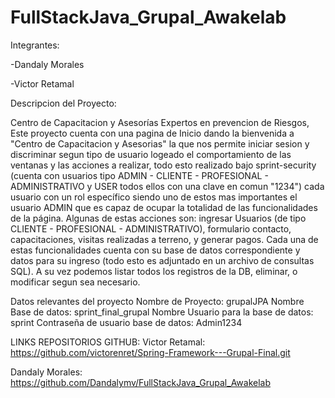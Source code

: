 # FullStackJava_Grupal_Awakelab
 
Integrantes:  

-Dandaly Morales

-Victor Retamal

Descripcion del Proyecto:

Centro de Capacitacion y Asesorías
Expertos en prevencion de Riesgos,
Este proyecto cuenta con una pagina de Inicio dando la bienvenida a "Centro de Capacitacion y Asesorias" la que nos permite iniciar sesion 
y discriminar segun tipo de usuario logeado el comportamiento de las ventanas y las acciones a realizar, todo esto realizado bajo sprint-security 
(cuenta con usuarios tipo ADMIN - CLIENTE - PROFESIONAL - ADMINISTRATIVO y USER todos ellos con una clave en comun "1234") cada usuario con un rol específico siendo 
uno de estos mas importantes el usuario ADMIN que es capaz de ocupar la totalidad de las funcionalidades de la página. 
Algunas de estas acciones son: ingresar Usuarios (de tipo CLIENTE - PROFESIONAL - ADMINISTRATIVO), formulario contacto, capacitaciones, visitas realizadas a terreno,
y generar pagos. Cada una de estas funcionalidades cuenta con su base de datos correspondiente y datos para su ingreso (todo esto es adjuntado en un archivo de consultas SQL).
A su vez podemos listar todos los registros de la DB, eliminar, o modificar segun sea necesario. 


Datos relevantes del proyecto
Nombre de Proyecto:
     grupalJPA
Nombre Base de datos:
     sprint_final_grupal
Nombre Usuario para la base de datos:
     sprint
Contraseña de usuario base de datos:
     Admin1234

LINKS REPOSITORIOS GITHUB:
Victor Retamal:
https://github.com/victorenret/Spring-Framework---Grupal-Final.git

Dandaly Morales:
https://github.com/Dandalymv/FullStackJava_Grupal_Awakelab
